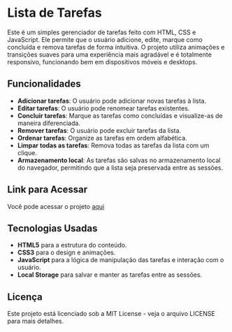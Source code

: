 # Lista de Tarefas

Este é um simples gerenciador de tarefas feito com HTML, CSS e JavaScript. Ele permite que o usuário adicione, edite, marque como concluída e remova tarefas de forma intuitiva. O projeto utiliza animações e transições suaves para uma experiência mais agradável e é totalmente responsivo, funcionando bem em dispositivos móveis e desktops.

## Funcionalidades

- **Adicionar tarefas**: O usuário pode adicionar novas tarefas à lista.
- **Editar tarefas**: O usuário pode renomear tarefas existentes.
- **Concluir tarefas**: Marque as tarefas como concluídas e visualize-as de maneira diferenciada.
- **Remover tarefas**: O usuário pode excluir tarefas da lista.
- **Ordenar tarefas**: Organize as tarefas em ordem alfabética.
- **Limpar todas as tarefas**: Remova todas as tarefas da lista com um clique.
- **Armazenamento local**: As tarefas são salvas no armazenamento local do navegador, permitindo que a lista seja preservada entre as sessões.

## Link para Acessar

Você pode acessar o projeto [aqui](https://devls-io.github.io/lista-tarefas/) 

## Tecnologias Usadas

- **HTML5** para a estrutura do conteúdo.
- **CSS3** para o design e animações.
- **JavaScript** para a lógica de manipulação das tarefas e interação com o usuário.
- **Local Storage** para salvar e manter as tarefas entre as sessões.

## Licença

Este projeto está licenciado sob a MIT License - veja o arquivo LICENSE para mais detalhes.


